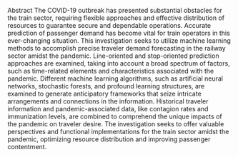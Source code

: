 
Abstract
The COVID-19 outbreak has presented substantial obstacles for the train sector, requiring
flexible approaches and effective distribution of resources to guarantee secure and
dependable operations. Accurate prediction of passenger demand has become vital for
train operators in this ever-changing situation. This investigation seeks to utilize machine
learning methods to accomplish precise traveler demand forecasting in the railway sector
amidst the pandemic. Line-oriented and stop-oriented prediction approaches are
examined, taking into account a broad spectrum of factors, such as time-related elements
and characteristics associated with the pandemic. Different machine learning algorithms,
such as artificial neural networks, stochastic forests, and profound learning structures,
are examined to generate anticipatory frameworks that seize intricate arrangements and
connections in the information. Historical traveler information and pandemic-associated
data, like contagion rates and immunization levels, are combined to comprehend the
unique impacts of the pandemic on traveler desire. The investigation seeks to offer
valuable perspectives and functional implementations for the train sector amidst the
pandemic, optimizing resource distribution and improving passenger contentment.
